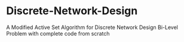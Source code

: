 # Discrete-Network-Design
A Modified Active Set Algorithm for Discrete Network Design Bi-Level Problem with complete code from scratch
